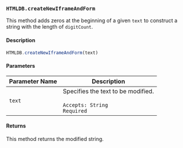 ### `HTMLDB.createNewIframeAndForm`

This method adds zeros at the beginning of a given `text` to construct a string with the length of `digitCount`.

#### Description

```javascript
HTMLDB.createNewIframeAndForm(text)
```

#### Parameters

| Parameter Name             | Description                               |
| -------------------------- | ----------------------------------------- |
| `text` | Specifies the text to be modified.<br><br>`Accepts: String`<br>`Required` |

#### Returns

This method returns the modified string.